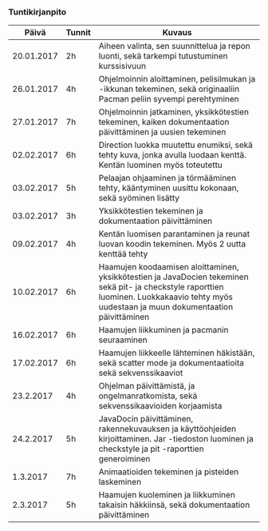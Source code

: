 ### Tuntikirjanpito
Päivä | Tunnit | Kuvaus
--------------- | ----- | ------
20.01.2017 | 2h | Aiheen valinta, sen suunnittelua ja repon luonti, sekä tarkempi tutustuminen kurssisivuun
26.01.2017 | 4h | Ohjelmoinnin aloittaminen, pelisilmukan ja -ikkunan tekeminen, sekä originaaliin Pacman peliin syvempi perehtyminen
27.01.2017 | 7h | Ohjelmoinnin jatkaminen, yksikkötestien tekeminen, kaiken dokumentaation päivittäminen ja uusien tekeminen
02.02.2017 | 6h | Direction luokka muutettu enumiksi, sekä tehty kuva, jonka avulla luodaan kenttä. Kentän luominen myös toteutettu
03.02.2017 | 5h | Pelaajan ohjaaminen ja törmääminen tehty, kääntyminen uusittu kokonaan, sekä syöminen lisätty
03.02.2017 | 3h | Yksikkötestien tekeminen ja dokumentaation päivittäminen
09.02.2017 | 4h | Kentän luomisen parantaminen ja reunat luovan koodin tekeminen. Myös 2 uutta kenttää tehty
10.02.2017 | 6h | Haamujen koodaamisen aloittaminen, yksikkötestien ja JavaDocien tekeminen sekä pit- ja checkstyle raporttien luominen. Luokkakaavio tehty myös uudestaan ja muun dokumentaation päivittäminen
16.02.2017 | 6h | Haamujen liikkuminen ja pacmanin seuraaminen
17.02.2017 | 6h | Haamujen liikkeelle lähteminen häkistään, sekä scatter mode ja dokumentaatioita sekä sekvenssikaaviot
23.2.2017 | 4h | Ohjelman päivittämistä, ja ongelmanratkomista, sekä sekvenssikaavioiden korjaamista
24.2.2017 | 5h | JavaDocin päivittäminen, rakennekuvauksen ja käyttöohjeiden kirjoittaminen. Jar -tiedoston luominen ja checkstyle ja pit -raporttien generoiminen
1.3.2017 | 7h | Animaatioiden tekeminen ja pisteiden laskeminen
2.3.2017 | 5h | Haamujen kuoleminen ja liikkuminen takaisin häkkiinsä, sekä dokumentaation päivittäminen